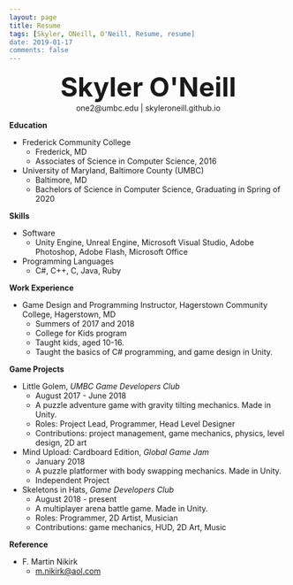 ```yaml
---
layout: page
title: Resume
tags: [Skyler, ONeill, O'Neill, Resume, resume]
date: 2019-01-17
comments: false
---
```

    
<center><font size="20"><b>Skyler O'Neill</b></font></center>
<center>one2@umbc.edu | skyleroneill.github.io</center>

<b>Education</b>
* Frederick Community College
	* Frederick, MD
	* Associates of Science in Computer Science, 2016
* University of Maryland, Baltimore County (UMBC)
	* Baltimore, MD
	* Bachelors of Science in Computer Science, Graduating in Spring of 2020
	
<b>Skills</b>
* Software
	* Unity Engine, Unreal Engine, Microsoft Visual Studio, Adobe Photoshop, Adobe Flash, Microsoft Office
* Programming Languages
	* C#, C++, C, Java, Ruby
	
<b>Work Experience</b>
* Game Design and Programming Instructor, Hagerstown Community College, Hagerstown, MD
	* Summers of 2017 and 2018
	* College for Kids program
	* Taught kids, aged 10-16.
	* Taught the basics of C# programming, and game design in Unity.
	
<b>Game Projects</b>
* Little Golem, <i>UMBC Game Developers Club</i>
	* August 2017 - June 2018
	* A puzzle adventure game with gravity tilting mechanics. Made in Unity.
	* Roles: Project Lead, Programmer, Head Level Designer
	* Contributions: project management, game mechanics, physics, level design, 2D art
* Mind Upload: Cardboard Edition, <i>Global Game Jam</i>
	* January 2018
	* A puzzle platformer with body swapping mechanics. Made in Unity.
	* Independent Project
* Skeletons in Hats, <i>Game Developers Club</i>
	* August 2018 - present
	* A multiplayer arena battle game. Made in Unity.
	* Roles: Programmer, 2D Artist, Musician
	* Contributions: game mechanics, HUD, 2D Art, Music
	
<b>Reference</b>
* F. Martin Nikirk
	* m.nikirk@aol.com
